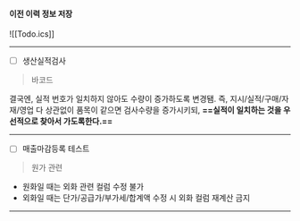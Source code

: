 
 ####  이전 이력 정보 저장 
 
![[Todo.ics]]

---
- [ ] 생산실적검사 

> 바코드 

결국엔, 실적 번호가 일치하지 않아도 수량이 증가하도록 변경됌. 
즉, 지시/실적/구매/자재/영업 다 상관없이 품목이 같으면 검사수량을 증가시키되, **==실적이 일치하는 것을 우선적으로 찾아서 가도록한다.==**

---
- [ ]  매출마감등록 테스트 

 > 원가 관련
 
 - 원화일 때는 외화 관련 컬럼 수정 불가 
 - 외화일 때는 단가/공급가/부가세/합계액 수정 시 외화 컬럼 재계산 금지 

--- 




